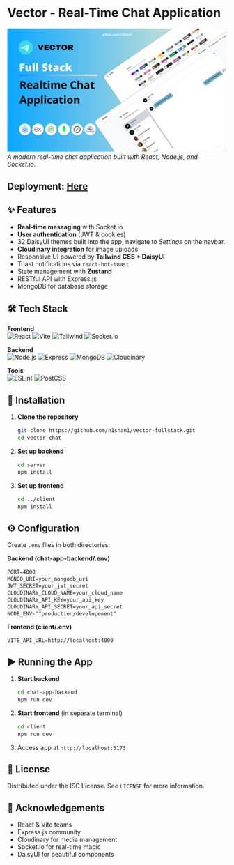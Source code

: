 # Vector - Real-Time Chat Application

![Vector Chat](https://github.com/n1shan1/STATIC-REPO/blob/master/images/vector-ong.png)  
*A modern real-time chat application built with React, Node.js, and Socket.io.*

## Deployment: [Here](https://vector-7djw.onrender.com)

## ✨ Features
- **Real-time messaging** with Socket.io
- **User authentication** (JWT & cookies)
- 32 DaisyUI themes built into the app, navigate to *Settings* on the navbar.
- **Cloudinary integration** for image uploads
- Responsive UI powered by **Tailwind CSS + DaisyUI**
- Toast notifications via `react-hot-toast`
- State management with **Zustand**
- RESTful API with Express.js
- MongoDB for database storage

## 🛠 Tech Stack
**Frontend**  
![React](https://img.shields.io/badge/React-20232A?style=flat&logo=react)
![Vite](https://img.shields.io/badge/Vite-B73BFE?style=flat&logo=vite)
![Tailwind](https://img.shields.io/badge/Tailwind_CSS-38B2AC?style=flat&logo=tailwind-css)
![Socket.io](https://img.shields.io/badge/Socket.io-010101?style=flat&logo=socket.io)

**Backend**  
![Node.js](https://img.shields.io/badge/Node.js-339933?style=flat&logo=nodedotjs)
![Express](https://img.shields.io/badge/Express.js-000000?style=flat&logo=express)
![MongoDB](https://img.shields.io/badge/MongoDB-47A248?style=flat&logo=mongodb)
![Cloudinary](https://img.shields.io/badge/Cloudinary-3448C5?style=flat&logo=cloudinary)

**Tools**  
![ESLint](https://img.shields.io/badge/ESLint-4B32C3?style=flat&logo=eslint)
![PostCSS](https://img.shields.io/badge/PostCSS-DD3A0A?style=flat&logo=postcss)

## 🚀 Installation
1. **Clone the repository**
   ```bash
   git clone https://github.com/n1shan1/vector-fullstack.git
   cd vector-chat
   ```

2. **Set up backend**
   ```bash
   cd server
   npm install
   ```

3. **Set up frontend**
   ```bash
   cd ../client
   npm install
   ```

## ⚙ Configuration
Create `.env` files in both directories:

**Backend (chat-app-backend/.env)**
```env
PORT=4000
MONGO_URI=your_mongodb_uri
JWT_SECRET=your_jwt_secret
CLOUDINARY_CLOUD_NAME=your_cloud_name
CLOUDINARY_API_KEY=your_api_key
CLOUDINARY_API_SECRET=your_api_secret
NODE_ENV-""production/developement"
```

**Frontend (client/.env)**
```env
VITE_API_URL=http://localhost:4000
```

## ▶ Running the App
1. **Start backend**
   ```bash
   cd chat-app-backend
   npm run dev
   ```

2. **Start frontend** (in separate terminal)
   ```bash
   cd client
   npm run dev
   ```

3. Access app at `http://localhost:5173`

## 📄 License
Distributed under the ISC License. See `LICENSE` for more information.

## 🙏 Acknowledgements
- React & Vite teams
- Express.js community
- Cloudinary for media management
- Socket.io for real-time magic
- DaisyUI for beautiful components
